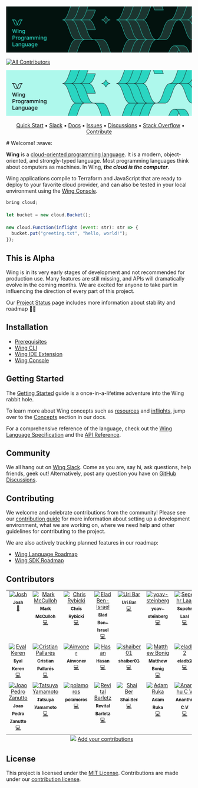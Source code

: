 ![](./logo/banner-dark.png#gh-dark-mode-only)

<!-- ALL-CONTRIBUTORS-BADGE:START - Do not remove or modify this section -->
[![All Contributors](https://img.shields.io/badge/all_contributors-21-orange.svg?style=flat-square)](#contributors-)
<!-- ALL-CONTRIBUTORS-BADGE:END -->

![](./logo/banner-light.png#gh-light-mode-only)

<p align="center">
  &nbsp;
  <a href="https://docs.winglang.io/getting-started">Quick Start</a>
  ▪︎
  <a href="http://t.winglang.io/slack">Slack</a>
  ▪︎
  <a href="https://docs.winglang.io/">Docs</a>
  ▪︎
  <a href="https://github.com/winglang/wing/issues">Issues</a>
  ▪︎
  <a href="https://github.com/winglang/wing/discussions">Discussions</a>
  ▪︎
  <a href="https://stackoverflow.com/questions/tagged/winglang">Stack Overflow</a>
  ▪︎
  <a href="https://docs.winglang.io/contributors/handbook">Contribute</a>
</p>
# Welcome! :wave:

**Wing** is a [cloud-oriented programming language]. It is a modern,
object-oriented, and strongly-typed language. Most programming languages think
about computers as machines. In Wing, **_the cloud is the computer_**.

Wing applications compile to Terraform and JavaScript that are ready to deploy
to your favorite cloud provider, and can also be tested in your local
environment using the [Wing Console](https://docs.winglang.io/getting-started/console).

[cloud-oriented programming language]: https://docs.winglang.io/#what-is-a-cloud-oriented-language

```js
bring cloud;

let bucket = new cloud.Bucket();

new cloud.Function(inflight (event: str): str => {
  bucket.put("greeting.txt", "hello, world!");
});
```

## This is Alpha

Wing is in its very early stages of development and not recommended for
production use. Many features are still missing, and APIs will dramatically
evolve in the coming months. We are excited for anyone to take part in
influencing the direction of every part of this project.

Our <a href="https://docs.winglang.io/status">Project Status</a> page includes
more information about stability and roadmap 👷‍♀️

## Installation

- [Prerequisites](https://docs.winglang.io/getting-started/installation#prerequisites)
- [Wing CLI](https://docs.winglang.io/getting-started/installation#wing-cli)
- [Wing IDE Extension](https://docs.winglang.io/getting-started/installation#wing-ide-extension)
- [Wing Console](https://docs.winglang.io/getting-started/installation#wing-console)

## Getting Started

The [Getting Started](https://docs.winglang.io/getting-started) guide is a
once-in-a-lifetime adventure into the Wing rabbit hole.

To learn more about Wing concepts such as
[resources](https://docs.winglang.io/concepts/resources) and
[inflights](https://docs.winglang.io/concepts/inflights), jump over to the
[Concepts](https://docs.winglang.io/category/concepts) section in our docs.

For a comprehensive reference of the language, check out the [Wing Language
Specification](https://docs.winglang.io/reference/spec) and the [API
Reference](https://docs.winglang.io/reference/sdk).

## Community

We all hang out on [Wing Slack]. Come as you are, say hi, ask questions, help
friends, geek out! Alternatively, post any question you have on [GitHub
Discussions](https://github.com/winglang/wing/discussions).

## Contributing

We welcome and celebrate contributions from the community! Please see our
[contribution guide](./CONTRIBUTING.md) for more information about setting up a
development environment, what we are working on, where we need help and other
guidelines for contributing to the project.

We are also actively tracking planned features in our roadmap:

- [Wing Language Roadmap](https://github.com/orgs/winglang/projects/1/views/1)
- [Wing SDK Roadmap](https://github.com/orgs/winglang/projects/3/views/1)

## Contributors

<!-- ALL-CONTRIBUTORS-LIST:START - Do not remove or modify this section -->
<!-- prettier-ignore-start -->
<!-- markdownlint-disable -->
<table>
  <tbody>
    <tr>
      <td align="center" valign="top" width="14.28%"><a href="https://github.com/Joshswooft"><img src="https://avatars.githubusercontent.com/u/60711758?v=4?s=100" width="100px;" alt="Josh"/><br /><sub><b>Josh</b></sub></a><br /><a href="https://github.com/winglang/wing/commits?author=Joshswooft" title="Documentation">📖</a></td>
      <td align="center" valign="top" width="14.28%"><a href="https://www.linkedin.com/in/mark-mcculloh/"><img src="https://avatars.githubusercontent.com/u/1237390?v=4?s=100" width="100px;" alt="Mark McCulloh"/><br /><sub><b>Mark McCulloh</b></sub></a><br /><a href="https://github.com/winglang/wing/commits?author=MarkMcCulloh" title="Code">💻</a></td>
      <td align="center" valign="top" width="14.28%"><a href="https://rybicki.io/"><img src="https://avatars.githubusercontent.com/u/5008987?v=4?s=100" width="100px;" alt="Chris Rybicki"/><br /><sub><b>Chris Rybicki</b></sub></a><br /><a href="https://github.com/winglang/wing/commits?author=Chriscbr" title="Code">💻</a></td>
      <td align="center" valign="top" width="14.28%"><a href="https://github.com/eladb"><img src="https://avatars.githubusercontent.com/u/598796?v=4?s=100" width="100px;" alt="Elad Ben-Israel"/><br /><sub><b>Elad Ben-Israel</b></sub></a><br /><a href="https://github.com/winglang/wing/commits?author=eladb" title="Code">💻</a></td>
      <td align="center" valign="top" width="14.28%"><a href="https://github.com/staycoolcall911"><img src="https://avatars.githubusercontent.com/u/106860404?v=4?s=100" width="100px;" alt="Uri Bar"/><br /><sub><b>Uri Bar</b></sub></a><br /><a href="https://github.com/winglang/wing/commits?author=staycoolcall911" title="Code">💻</a></td>
      <td align="center" valign="top" width="14.28%"><a href="https://github.com/yoav-steinberg"><img src="https://avatars.githubusercontent.com/u/1160578?v=4?s=100" width="100px;" alt="yoav-steinberg"/><br /><sub><b>yoav-steinberg</b></sub></a><br /><a href="https://github.com/winglang/wing/commits?author=yoav-steinberg" title="Code">💻</a></td>
      <td align="center" valign="top" width="14.28%"><a href="https://sepehrlaal.com/"><img src="https://avatars.githubusercontent.com/u/5657848?v=4?s=100" width="100px;" alt="Sepehr Laal"/><br /><sub><b>Sepehr Laal</b></sub></a><br /><a href="https://github.com/winglang/wing/commits?author=3p3r" title="Code">💻</a></td>
    </tr>
    <tr>
      <td align="center" valign="top" width="14.28%"><a href="https://winglang.io/"><img src="https://avatars.githubusercontent.com/u/1727147?v=4?s=100" width="100px;" alt="Eyal Keren"/><br /><sub><b>Eyal Keren</b></sub></a><br /><a href="https://github.com/winglang/wing/commits?author=ekeren" title="Code">💻</a></td>
      <td align="center" valign="top" width="14.28%"><a href="https://pallares.io/"><img src="https://avatars.githubusercontent.com/u/1077520?v=4?s=100" width="100px;" alt="Cristian Pallarés"/><br /><sub><b>Cristian Pallarés</b></sub></a><br /><a href="https://github.com/winglang/wing/commits?author=skyrpex" title="Code">💻</a></td>
      <td align="center" valign="top" width="14.28%"><a href="https://github.com/ainvoner"><img src="https://avatars.githubusercontent.com/u/2538825?v=4?s=100" width="100px;" alt="Ainvoner"/><br /><sub><b>Ainvoner</b></sub></a><br /><a href="https://github.com/winglang/wing/commits?author=ainvoner" title="Code">💻</a></td>
      <td align="center" valign="top" width="14.28%"><a href="https://github.com/hasanaburayyan"><img src="https://avatars.githubusercontent.com/u/45375125?v=4?s=100" width="100px;" alt="Hasan"/><br /><sub><b>Hasan</b></sub></a><br /><a href="https://github.com/winglang/wing/commits?author=hasanaburayyan" title="Code">💻</a></td>
      <td align="center" valign="top" width="14.28%"><a href="https://github.com/shaiber01"><img src="https://avatars.githubusercontent.com/u/40353334?v=4?s=100" width="100px;" alt="shaiber01"/><br /><sub><b>shaiber01</b></sub></a><br /><a href="https://github.com/winglang/wing/commits?author=shaiber01" title="Code">💻</a></td>
      <td align="center" valign="top" width="14.28%"><a href="https://www.matthewbonig.com/"><img src="https://avatars.githubusercontent.com/u/1559437?v=4?s=100" width="100px;" alt="Matthew Bonig"/><br /><sub><b>Matthew Bonig</b></sub></a><br /><a href="https://github.com/winglang/wing/commits?author=mbonig" title="Code">💻</a></td>
      <td align="center" valign="top" width="14.28%"><a href="https://github.com/eladb2"><img src="https://avatars.githubusercontent.com/u/117929697?v=4?s=100" width="100px;" alt="eladb2"/><br /><sub><b>eladb2</b></sub></a><br /><a href="https://github.com/winglang/wing/commits?author=eladb2" title="Code">💻</a></td>
    </tr>
    <tr>
      <td align="center" valign="top" width="14.28%"><a href="https://github.com/joao-zanutto"><img src="https://avatars.githubusercontent.com/u/11475695?v=4?s=100" width="100px;" alt="Joao Pedro Zanutto"/><br /><sub><b>Joao Pedro Zanutto</b></sub></a><br /><a href="https://github.com/winglang/wing/commits?author=joao-zanutto" title="Code">💻</a></td>
      <td align="center" valign="top" width="14.28%"><a href="https://github.com/yamatatsu"><img src="https://avatars.githubusercontent.com/u/11013683?v=4?s=100" width="100px;" alt="Tatsuya Yamamoto"/><br /><sub><b>Tatsuya Yamamoto</b></sub></a><br /><a href="https://github.com/winglang/wing/commits?author=yamatatsu" title="Code">💻</a></td>
      <td align="center" valign="top" width="14.28%"><a href="https://github.com/polamoros"><img src="https://avatars.githubusercontent.com/u/5547636?v=4?s=100" width="100px;" alt="polamoros"/><br /><sub><b>polamoros</b></sub></a><br /><a href="https://github.com/winglang/wing/commits?author=polamoros" title="Code">💻</a></td>
      <td align="center" valign="top" width="14.28%"><a href="https://github.com/revitalbarletz"><img src="https://avatars.githubusercontent.com/u/2212620?v=4?s=100" width="100px;" alt="Revital Barletz"/><br /><sub><b>Revital Barletz</b></sub></a><br /><a href="https://github.com/winglang/wing/commits?author=revitalbarletz" title="Code">💻</a></td>
      <td align="center" valign="top" width="14.28%"><a href="https://winglang.io/"><img src="https://avatars.githubusercontent.com/u/1729376?v=4?s=100" width="100px;" alt="Shai Ber"/><br /><sub><b>Shai Ber</b></sub></a><br /><a href="https://github.com/winglang/wing/commits?author=ShaiBer" title="Code">💻</a></td>
      <td align="center" valign="top" width="14.28%"><a href="http://endoflineblog.com/"><img src="https://avatars.githubusercontent.com/u/460937?v=4?s=100" width="100px;" alt="Adam Ruka"/><br /><sub><b>Adam Ruka</b></sub></a><br /><a href="https://github.com/winglang/wing/commits?author=skinny85" title="Code">💻</a></td>
      <td align="center" valign="top" width="14.28%"><a href="https://github.com/WeepingClown13"><img src="https://avatars.githubusercontent.com/u/95921427?v=4?s=100" width="100px;" alt="Ananthu C V"/><br /><sub><b>Ananthu C V</b></sub></a><br /><a href="https://github.com/winglang/wing/commits?author=WeepingClown13" title="Code">💻</a></td>
    </tr>
  </tbody>
  <tfoot>
    <tr>
      <td align="center" size="13px" colspan="7">
        <img src="https://raw.githubusercontent.com/all-contributors/all-contributors-cli/1b8533af435da9854653492b1327a23a4dbd0a10/assets/logo-small.svg">
          <a href="https://all-contributors.js.org/docs/en/bot/usage">Add your contributions</a>
        </img>
      </td>
    </tr>
  </tfoot>
</table>

<!-- markdownlint-restore -->
<!-- prettier-ignore-end -->

<!-- ALL-CONTRIBUTORS-LIST:END -->

## License

This project is licensed under the [MIT License](./LICENSE.md). Contributions are made under our [contribution license](https://docs.winglang.io/terms-and-policies/contribution-license.html).

[wing slack]: https://t.winglang.io/slack
